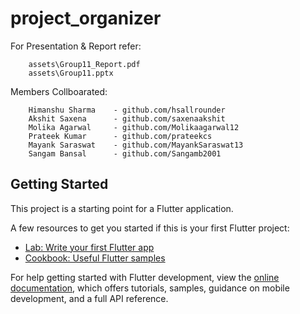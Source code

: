 # project_organizer
For Presentation & Report refer:

        assets\Group11_Report.pdf
        assets\Group11.pptx

Members Collboarated:

        Himanshu Sharma    - github.com/hsallrounder
        Akshit Saxena      - github.com/saxenaakshit
        Molika Agarwal     - github.com/Molikaagarwal12
        Prateek Kumar      - github.com/prateekcs
        Mayank Saraswat    - github.com/MayankSaraswat13
        Sangam Bansal      - github.com/Sangamb2001

## Getting Started

This project is a starting point for a Flutter application.

A few resources to get you started if this is your first Flutter project:

- [Lab: Write your first Flutter app](https://docs.flutter.dev/get-started/codelab)
- [Cookbook: Useful Flutter samples](https://docs.flutter.dev/cookbook)

For help getting started with Flutter development, view the
[online documentation](https://docs.flutter.dev/), which offers tutorials,
samples, guidance on mobile development, and a full API reference.

